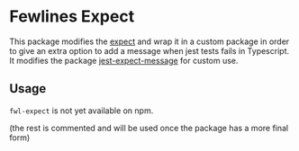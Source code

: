 # Fewlines Expect

This package modifies the [expect](https://jestjs.io/docs/en/expect) and wrap it in a custom package in order to give an extra option to add a message when jest tests fails in Typescript.
It modifies the package [jest-expect-message](https://www.npmjs.com/package/jest-expect-message) for custom use.

## Usage

`fwl-expect` is not yet available on npm.

(the rest is commented and will be used once the package has a more final form)

<!-- To install it, add this in your `package.json` file:

### Installation

```json
"dependencies": {
  "fwl-readline": "fewlines-education/fwl-readline#master"
}
```

### Import

```js
// example.js
import * as readline from "fwl-readline";
```

### Create a reader

We decided to simplify the initial API of the readline package. For this reason, we only export the `createInterface` function.

This function takes an `object` parameter with two keys:

- `input`: generally the `process.stdin`
- `output`: generally the `process.stdout`

```js
export const rl = readline.createInterface({
  input: process.stdin,
  output: process.stdout,
});
```

### Type

In the example above, the created `rl` will have the `Reader` type:

```ts
interface Reader {
  question: (query: string, callback: (answer: string) => void) => void;
  close: () => void;
}
```

### Use the created reader

```js
rl.question("Enter something\n> ", (input) => {
  console.log(`User input: "${input}"`);
  rl.close();
});
```

This example will output:

```bash
Enter something
> something
User input: "something"
```

### Mock with jest

```js
jest.mock("fwl-readline", () => {
  return {
    createInterface: () => {
      return {
        question: () => {},
        close: () => {},
      };
    },
  };
});

import functionThatUseFwlRealine from "wherever-you-want";

// [...]
```

This way, the reader won't interfer when you start tests with `jest`. -->
